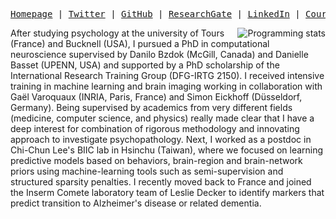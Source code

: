 <p><pre align="center"><a href="https://jlefortbesnard.github.io">Homepage</a> | <a href="https://twitter.com/JLefortBesnard">Twitter</a> | <a href="https://github.com/jlefortbesnard">GitHub</a> | <a href="https://www.researchgate.net/profile/Jeremy-Lefort-Besnard">ResearchGate</a> | <a href="https://www.linkedin.com/in/jeremy-lefort-besnard-a806b28a">LinkedIn</a> | <a href="https://jlefortbesnard.github.io/Structure/MLclass.html">Cours d'apprentissage automatique & Python (en français)</a> </pre></p>

<img src="https://github-readme-stats.vercel.app/api/top-langs/?username=jlefortbesnard&layout=compact"
     alt="Programming stats" align="right"/>
After studying psychology at the university of Tours (France) and Bucknell (USA), I pursued a PhD in computational neuroscience supervised by Danilo Bzdok (McGill, Canada) and Danielle Basset (UPENN, USA) and supported by a PhD scholarship of the International Research Training Group (DFG-IRTG 2150). I received intensive training in machine learning and brain imaging working in collaboration with Gaël Varoquaux (INRIA, Paris, France) and Simon Eickhoff (Düsseldorf, Germany). Being supervised by academics from very different fields (medicine, computer science, and physics) really made clear that I have a deep interest for combination of rigorous methodology and innovating approach to investigate psychopathology. Next, I worked as a postdoc in Chi-Chun Lee's BIIC lab in Hsinchu (Taiwan), where we focused on learning predictive models based on behaviors, brain-region and brain-network priors using machine-learning tools such as semi-supervision and structured sparsity penalties. I recently moved back to France and joined the Inserm Comete laboratory team of Leslie Decker to identify markers that predict transition to Alzheimer's disease or related dementia.

